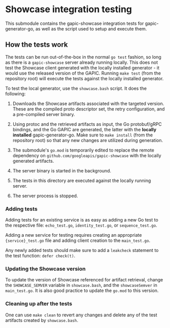 # Showcase integration testing

This submodule contains the gapic-showcase integration tests for
gapic-generator-go, as well as the script used to setup and execute them.

## How the tests work

The tests can be run out-of-the-box in the normal `go test` fashion, so long as
there is a `gapic-showcase` server already running locally. This does not test
the Showcase client generated with the locally installed generator - it would
use the released version of the GAPIC. Running `make test` (from the repository
root) will execute the tests against the locally installed generator.

To test the local generator, use the `showcase.bash` script. It does the
following:

1. Downloads the Showcase artifacts associated with the targeted version.
These are the compiled proto descriptor set, the retry configuration, and a
pre-compiled server binary.

1. Using protoc and the retrieved artifacts as input, the Go protobuf/gRPC
bindings, and the Go GAPIC are generated, the latter with the **locally
installed** gapic-generator-go. Make sure to `make install` (from the repository
root) so that any new changes are utilized during generation.

1. The submodule's `go.mod` is temporarily edited to replace the remote
dependency on `github.com/googleapis/gapic-showcase` with the locally generated
artifacts.

1. The server binary is started in the background.

1. The tests in this directory are executed against the locally running server.

1. The server process is stopped.

### Adding tests

Adding tests for an existing service is as easy as adding a new Go test to the
respective file: `echo_test.go`, `identity_test.go`, or `sequence_test.go`.

Adding a new service for testing requires creating an appropriate
`{service}_test.go` file and adding client creation to the `main_test.go`.

Any newly added tests should make sure to add a `leakcheck` statement to the
test function: `defer check(t)`.

### Updating the Showcase version

To update the version of Showcase referenced for artifact retrieval, change the
`SHOWCASE_SEMVER` variable in `showcase.bash`, and the `showcaseSemver` in
`main_test.go`. It is also good practice to update the `go.mod` to this version.

### Cleaning up after the tests

One can use `make clean` to revert any changes and delete any of the test
artifacts created by `showcase.bash`.
